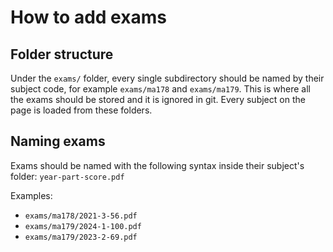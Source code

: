# How to add exams

## Folder structure

Under the `exams/` folder, every single subdirectory should be named by their subject code, for example `exams/ma178` and `exams/ma179`. This is where all the exams should be stored and it is ignored in git. Every subject on the page is loaded from these folders.

## Naming exams

Exams should be named with the following syntax inside their subject's folder: `year-part-score.pdf`

Examples:

- `exams/ma178/2021-3-56.pdf`
- `exams/ma179/2024-1-100.pdf`
- `exams/ma179/2023-2-69.pdf`
